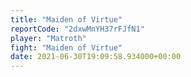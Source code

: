 ```yaml
---
title: "Maiden of Virtue"
reportCode: "2dxwMnYH37rFJfN1"
player: "Matroth"
fight: "Maiden of Virtue"
date: 2021-06-30T19:09:58.934000+00:00
---
```


